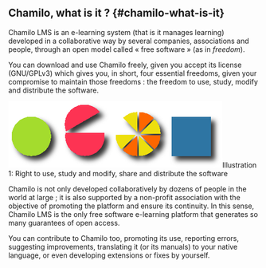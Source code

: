 ## Chamilo, what is it ? {#chamilo-what-is-it}

Chamilo LMS is an e-learning system (that is it manages learning) developed in a collaborative way by several companies, associations and people, through an open model called « free software » (as in _freedom_).

You can download and use Chamilo freely, given you accept its license (GNU/GPLv3) which gives you, in short, four essential freedoms, given your compromise to maintain those freedoms : the freedom to use, study, modify and distribute the software.

![](../assets/images268.png)Illustration 1: Right to use, study and modify, share and distribute the software

Chamilo is not only developed collaboratively by dozens of people in the world at large ; it is also supported by a non-profit association with the objective of promoting the platform and ensure its continuity. In this sense, Chamilo LMS is the only free software e-learning platform that generates so many guarantees of open access.

You can contribute to Chamilo too, promoting its use, reporting errors, suggesting improvements, translating it (or its manuals) to your native language, or even developing extensions or fixes by yourself.